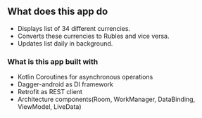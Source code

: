 ## What does this app do

* Displays list of 34 different currencies.
* Converts these currencies to Rubles and vice versa.
* Updates list daily in background.

### What is this app built with

* Kotlin Coroutines for asynchronous operations
* Dagger-android as DI framework
* Retrofit as REST client
* Architecture components(Room, WorkManager, DataBinding, ViewModel, LiveData)
